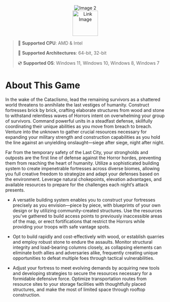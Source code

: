 <div align="center">
  
  <img src="https://github.com/user-attachments/assets/b82116b5-fd6b-4640-b0ed-4e632724a36b" alt="Image 2">
  

</div>

<div align="center">
  <a href="https://anysoftdownload.com/">
    <img src="https://github.com/user-attachments/assets/9aba60ff-45ae-4e33-af5d-a4d9e24ae14e" height="80" alt="Link Image">
  </a>
</div>

> 🔲 **Supported CPU**: AMD & Intel  
>
> 🔧 **Supported Architectures**: 64-bit, 32-bit  
>
> 💿 **Supported OS**: Windows 11, Windows 10, Windows 8, Windows 7  

# About This Game

In the wake of the Cataclismo, lead the remaining survivors as a shattered world threatens to annihilate the last vestiges of humanity. Construct fortresses brick by brick, crafting elaborate structures from wood and stone to withstand relentless waves of Horrors intent on overwhelming your group of survivors. Command powerful units in a steadfast defense, skillfully coordinating their unique abilities as you move from breach to breach. Venture into the unknown to gather crucial resources necessary for expanding your military strength and construction capabilities as you hold the line against an unyielding onslaught—siege after siege, night after night.

Far from the temporary safety of the Last City, your strongholds and outposts are the first line of defense against the Horror hordes, preventing them from reaching the heart of humanity. Utilize a sophisticated building system to create impenetrable fortresses across diverse biomes, allowing you full creative freedom to strategize and adapt your defenses based on the environment. Leverage natural chokepoints, elevation advantages, and available resources to prepare for the challenges each night’s attack presents.

* A versatile building system enables you to construct your fortresses precisely as you envision—piece by piece, with blueprints of your own design or by utilizing community-created structures. Use the resources you've gathered to build access points to previously inaccessible areas of the map, or erect fortifications that restrict the Horrors while providing your troops with safe vantage spots.

* Opt to build rapidly and cost-effectively with wood, or establish quarries and employ robust stone to endure the assaults. Monitor structural integrity and load-bearing columns closely, as collapsing elements can eliminate both allies and adversaries alike, frequently creating unique opportunities to defeat multiple foes through tactical vulnerabilities.

* Adjust your fortress to meet evolving demands by acquiring new tools and developing strategies to secure the resources necessary for a formidable defensive force. Optimize transportation routes from resource sites to your storage facilities with thoughtfully placed structures, and make the most of limited space through rooftop construction.
